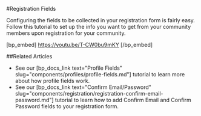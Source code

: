 #Registration Fields

Configuring the fields to be collected in your registration form is fairly easy. Follow this tutorial to set up the info you want to get from your community members upon registration for your community.

[bp_embed] https://youtu.be/T-CW0bu9mKY [/bp_embed]

##Related Articles

- See our [bp_docs_link text="Profile Fields" slug="components/profiles/profile-fields.md"] tutorial to learn more about how profile fields work.
- See our [bp_docs_link text="Confirm Email/Password" slug="components/registration/registration-confirm-email-password.md"] tutorial to learn how to add Confirm Email and Confirm Password fields to your registration form.